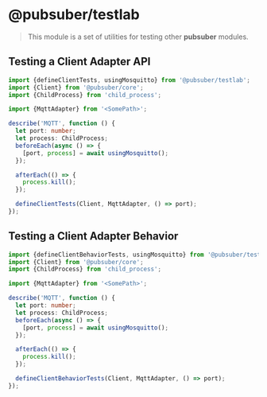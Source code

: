 # @pubsuber/testlab

> This module is a set of utilities for testing other **pubsuber** modules.

## Testing a Client Adapter API

```ts
import {defineClientTests, usingMosquitto} from '@pubsuber/testlab';
import {Client} from '@pubsuber/core';
import {ChildProcess} from 'child_process';

import {MqttAdapter} from '<SomePath>';

describe('MQTT', function () {
  let port: number;
  let process: ChildProcess;
  beforeEach(async () => {
    [port, process] = await usingMosquitto();
  });

  afterEach(() => {
    process.kill();
  });

  defineClientTests(Client, MqttAdapter, () => port);
});
```

## Testing a Client Adapter Behavior

```ts
import {defineClientBehaviorTests, usingMosquitto} from '@pubsuber/testlab';
import {Client} from '@pubsuber/core';
import {ChildProcess} from 'child_process';

import {MqttAdapter} from '<SomePath>';

describe('MQTT', function () {
  let port: number;
  let process: ChildProcess;
  beforeEach(async () => {
    [port, process] = await usingMosquitto();
  });

  afterEach(() => {
    process.kill();
  });

  defineClientBehaviorTests(Client, MqttAdapter, () => port);
});
```
